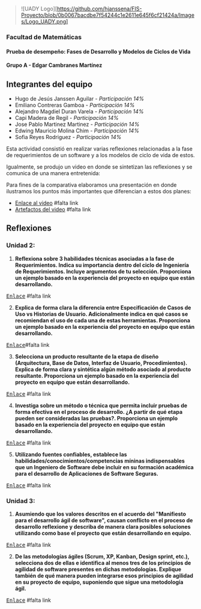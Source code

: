 
>![UADY Logo][https://github.com/hjanssena/FIS-Proyecto/blob/0b0067bacdbe7f54244c1e2611e645f6cf21424a/Images/Logo_UADY.png]

### Facultad de Matemáticas
#### Prueba de desempeño: Fases de Desarrollo y Modelos de Ciclos de Vida
#### Grupo A - Edgar Cambranes Martínez

## Integrantes del equipo
 - Hugo de Jesús Janssen Aguilar - *Participación 14%*
 - Emiliano Contreras Gamboa - *Participación 14%*
 - Alejandro Magdiel Duran Varela - *Participación 14%*
 - Capi Madera de Regil - *Participación 14%*
 - Jose Pablo Martinez Martinez - *Participación 14%*
 - Edwing Mauricio Molina Chim - *Participación 14%*
 - Sofia Reyes Rodriguez - *Participación 14%*
 
Esta actividad consistió en realizar varias reflexiones relacionadas a la fase de requerimientos de un software y a los modelos de ciclo de vida de estos.

Igualmente, se produjo un video en donde se sintetizan las reflexiones y se comunica de una manera entretenida:

Para fines de la comparativa elaboramos una presentación en donde ilustramos los puntos más importantes que diferencian a estos dos planes: 

- [Enlace al video](http://www.twitch.tv) #falta link
- [Artefactos del video](http://www.twitch.tv) #falta link


## Reflexiones

### Unidad 2: 
1. **Reflexiona sobre 3 habilidades técnicas asociadas a la fase de Requerimientos. Indica su importancia dentro del ciclo de Ingeniería de Requerimientos. Incluye argumentos de tu selección. Proporciona un ejemplo basado en la experiencia del proyecto en equipo que están desarrollando.**

<kbd>[Enlace](http://www.twitch.tv)</kbd> #falta link

2. **Explica de forma clara la diferencia entre Especificación de Casos de Uso vs Historias de Usuario. Adicionalmente indica en qué casos se recomiendan el uso de cada una de estas herramientas. Proporciona un ejemplo basado en la experiencia del proyecto en equipo que están desarrollando.**

<kbd>[Enlace](http://www.twitch.tv)</kbd>#falta link

3. **Selecciona un producto resultante de la etapa de diseño (Arquitectura, Base de Datos, Interfaz de Usuario, Procedimientos). Explica de forma clara y sintética algún método asociado al producto resultante. Proporciona un ejemplo basado en la experiencia del proyecto en equipo que están desarrollando.**


<kbd>[Enlace](http://www.twitch.tv)</kbd> #falta link

4. **Investiga sobre un método o técnica que permita incluir pruebas de forma efectiva en el proceso de desarrollo. ¿A partir de qué etapa pueden ser consideradas las pruebas?. Proporciona un ejemplo basado en la experiencia del proyecto en equipo que están desarrollando.**


<kbd>[Enlace](http://www.twitch.tv)</kbd> #falta link

5. **Utilizando fuentes confiables, establece las habilidades/conocimientos/competencias míninas indispensables que un Ingeniero de Software debe incluir en su formación académica para el desarrollo de Aplicaciones de Software Seguras.**


<kbd>[Enlace](http://www.twitch.tv)</kbd> #falta link

### Unidad 3:

1. **Asumiendo que los valores descritos en el acuerdo del "Manifiesto para el desarrollo ágil de software", causan conflicto en el proceso de desarrollo reflexione y describa de manera clara posibles soluciones utilizando como base el proyecto que están desarrollando en equipo.**


<kbd>[Enlace](http://www.twitch.tv)</kbd> #falta link

2. **De las metodologías ágiles (Scrum, XP, Kanban, Design sprint, etc.), selecciona dos de ellas e identifica al menos tres de los principios de agilidad de software presentes en dichas metodologías. Explique también de qué manera pueden integrarse esos principios de agilidad en su proyecto de equipo, suponiendo que sigue una metodología ágil.**


<kbd>[Enlace](http://www.twitch.tv)</kbd> #falta link
